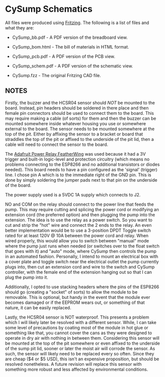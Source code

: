 # CySump Schematics

All files were produced using [Fritzing](https://fritzing.org/home/). The following is a list of files and what they are:

- CySump_bb.pdf - A PDF version of the breadboard view.

- CySump_bom.html - The bill of materials in HTML format.

- CySump_pcb.pdf - A PDF version of the PCB view.

- CySump_schem.pdf - A PDF version of the schematic view.

- CySump.fzz - The original Fritzing CAD file.

## NOTES

Firstly, the buzzer and the HCSR04 sensor should *NOT* be mounted to the board. Instead, pin headers should be soldered in there place and then female pin connectors should be used to connect them to the board. This may require making a cable (of sorts) for them and then the buzzer can be mounted somewhere inside whatever housing you use or somewhere external to the board. The sensor needs to be mounted somewhere at the top of the pit. Either by affixing the sensor to a bracket or board that straddles the top of the pit or affixed to the underside of the pit lid, then a cable will need to connect the sensor to the board.

The [Adafruit Power Relay FeatherWing](https://www.adafruit.com/product/3191?gclid=EAIaIQobChMIyfvxycGo4wIVTfDACh0WFg4LEAAYASAAEgL4v_D_BwE) was used because it had a 3V trigger and built-in logic-level and protection circuitry (which means no problems connecting to the ESP8266 and no additional transistors or diodes needed). This board needs to have a pin configured as the 'signal' (trigger) line. I chose pin A which is to the immediate right of the GND pin. This is done by simply soldering the jumper pads next to that pin on the underside of the board.

The power supply used is a 5VDC 1A supply which connects to J2.

NO and COM on the relay should connect to the power line that feeds the pump. This may require cutting and splicing the power cord or modifying an extension cord (the preferred option) and then plugging the pump into the extension. The idea is to use the relay as a power switch. So you want to cut and strip the "hot" wire and connect the 2 ends to the relay.  An even better implementation would be to use a 3-position DPDT Toggle switch rated for at least 120V @ 10A between the power cord and relay. When wired properly, this would allow you to switch between "manual" mode where the pump just runs when needed (or switches over to the float switch that goes with it) and "auto" mode, where CySump then controls the pump in an automated fashion. Personally, I intend to mount an electrical box with a cover plate and toggle switch near the electrical outlet the pump currently plugs into, then cut an extension cord and wire to the switch and CySump controller, with the female end of the extension hanging out so that I can plug the pump into it.

Additionally, I opted to use stacking headers where the pins of the ESP8266 should go (creating a "socket" of sorts) to allow the module to be removable. This is optional, but handy in the event that the module ever becomes damaged or if the EEPROM wears out, or something of that nature, it can be easily replaced.

Lastly, the HCSR04 sensor is NOT waterproof. This presents a problem which I will likely later be resolved with a different sensor. While, I can take some level of precautions by coating most of the module in hot glue or something like that, you cannot cover the cans as they were designed to operate in dry air with nothing in between them. Considering this sensor will be mounted at the top of the pit somewhere or even affixed to the underside of the sump pit lid, sooner or later the moist air will corrode the sensor. As such, the sensor will likely need to be replaced every so often. Since they are cheap ($4 or $5 USD), this isn't an expensive proposition, but should be resolved nonetheless. A future revision will replace this sensor with something more robust and less affected by environmental conditions.
